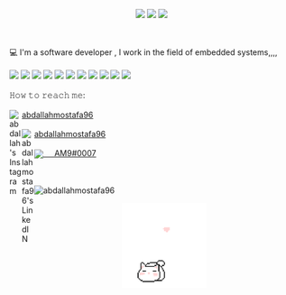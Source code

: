 
<p align="center">
 <img src = "https://media2.giphy.com/media/QssGEmpkyEOhBCb7e1/giphy.gif?cid=ecf05e47a0n3gi1bfqntqmob8g9aid1oyj2wr3ds3mg700bl&rid=giphy.gif" width = 5%> <a href="https://github.com/CodeWhiteWeb/CodeWhiteWeb"><img src="https://readme-typing-svg.herokuapp.com?color=%2336BCF7&center=true&vCenter=true&lines=Hi+There+,,,,,+welcome+to+my+Github;I'm+Abdallah;I'm+SoftWare+engineer;+♥♥♥"></a>
<img src = "https://media2.giphy.com/media/QssGEmpkyEOhBCb7e1/giphy.gif?cid=ecf05e47a0n3gi1bfqntqmob8g9aid1oyj2wr3ds3mg700bl&rid=giphy.gif" width = 5%></p>

<br>
<br>
  <summary>
    💻 I'm a software developer  , I work in the field of embedded systems,,,,
  </summary>
  <br/>


  <div>
    <img src="https://img.shields.io/badge/c-%2300599C.svg?style=for-the-badge&logo=c&logoColor=white"/>
    <img src="https://img.shields.io/badge/c++-%2300599C.svg?style=for-the-badge&logo=c%2B%2B&logoColor=white)"/>
    <img src="https://img.shields.io/badge/Linux-FCC624?style=for-the-badge&logo=linux&logoColor=black"/>
    <img src="https://img.shields.io/badge/Red%20Hat-EE0000?style=for-the-badge&logo=redhat&logoColor=white"/>
    <img src="https://img.shields.io/badge/HTML5-F16529?style=for-the-badge&logo=html5&logoColor=white" />
    <img src="https://img.shields.io/badge/CSS3-1572B6?style=for-the-badge&logo=css3&logoColor=white" />
    <img src="https://img.shields.io/badge/Python-239120?style=for-the-badge&logo=python&logoColor=white" />
    <img src="https://img.shields.io/badge/Sql-018bff?style=for-the-badge&logo=microsoft-access&logoColor=white" />
    <img src="https://img.shields.io/badge/MySQL-478CBF?style=for-the-badge&logo=mysql&logoColor=white" />
    <img src="https://img.shields.io/badge/Git-F05032?style=for-the-badge&logo=git&logoColor=white" />
    <img src="https://img.shields.io/badge/VS%20Code-0078D4?style=for-the-badge&logo=visual%20studio%20code&logoColor=white" /> 
  </div>


<!-- <summary>📈 My GitHub Stats: </summary>
  

<!-- ![](https://github-readme-stats.vercel.app/api?username=abdallahmostafa96&theme=dracula&show_icons=true&hide_border=true&count_private=true&include_all_commits=true&cache_seconds=7200) -->
<!-- [![GitHub Streak](https://github-readme-streak-stats.herokuapp.com/?user=abdallahmostafa96&theme=dracula&hide_border=true)](https://github.com/abdallahmostafa96?tab=repositories) -->
<!--[![Code's github activity graph](https://githubraw.com/CodeWhiteWeb/CodeWhiteWeb/output/github-contribution-grid-snake.svg)](https://skyline.github.com/abdallahmostafa96)


</details>-->
<!--<details>-->

<br>
  <summary>
    𝙷𝚘𝚠 𝚝𝚘 𝚛𝚎𝚊𝚌𝚑 𝚖𝚎:
  </summary>
<br><a href="https://www.instagram.com/abdallahmostafa96/"><img align="left" alt="abdallah's Instagram" width="22px" src="https://raw.githubusercontent.com/hussainweb/hussainweb/main/icons/instagram.png" />abdallahmostafa96</a></br>
<!--<br><a href="https://twitter.com/abdallahfox96"><img align="left" alt="abdallahfox96 | Twitter" width="22px" src="https://raw.githubusercontent.com/peterthehan/peterthehan/master/assets/twitter.svg" />abdallahfox96</a></br>-->
<br><a href="https://www.linkedin.com/in/abdallahmostafa96/"><img align="left" alt="abdallahmostafa96's LinkedIN" width="22px" src="https://raw.githubusercontent.com/peterthehan/peterthehan/master/assets/linkedin.svg">abdallahmostafa96 </a></br>  
<br><a href="https://discord.com/users/319301504328794113"><img align="center" width="20" src="https://cdn.cdnlogo.com/logos/d/43/discord.svg"> &nbsp &nbsp AM9#0007 </a> 
 <br> 
<br>
<br>
 <p align=left> <img src=https://komarev.com/ghpvc/?username=abdallahmostafa96 alt=abdallahmostafa96 /> </p>

   <div align="center">
          <img src="./imgcat_li/cat.gif" width="150" height="150" />

     
     
     

     


